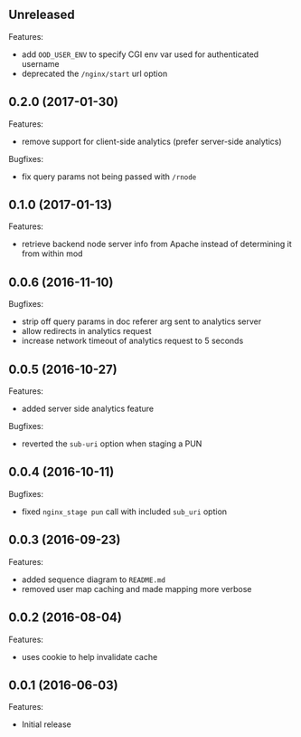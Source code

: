 ## Unreleased

Features:

  - add `OOD_USER_ENV` to specify CGI env var used for authenticated username
  - deprecated the `/nginx/start` url option

## 0.2.0 (2017-01-30)

Features:

  - remove support for client-side analytics (prefer server-side analytics)

Bugfixes:

  - fix query params not being passed with `/rnode`

## 0.1.0 (2017-01-13)

Features:

  - retrieve backend node server info from Apache instead of determining it
    from within mod

## 0.0.6 (2016-11-10)

Bugfixes:

  - strip off query params in doc referer arg sent to analytics server
  - allow redirects in analytics request
  - increase network timeout of analytics request to 5 seconds

## 0.0.5 (2016-10-27)

Features:

  - added server side analytics feature

Bugfixes:

  - reverted the `sub-uri` option when staging a PUN

## 0.0.4 (2016-10-11)

Bugfixes:

  - fixed `nginx_stage pun` call with included `sub_uri` option

## 0.0.3 (2016-09-23)

Features:

  - added sequence diagram to `README.md`
  - removed user map caching and made mapping more verbose

## 0.0.2 (2016-08-04)

Features:

  - uses cookie to help invalidate cache

## 0.0.1 (2016-06-03)

Features:

  - Initial release
